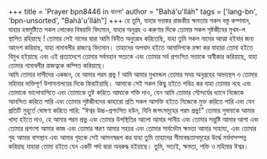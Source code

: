 +++
title = 'Prayer bpn8446 in বাংলা'
author = "Bahá'u'lláh"
tags = ['lang-bn', 'bpn-unsorted', "Bahá'u'lláh"]
+++
হে তুমি, যাহার ভয়ঙ্কর রাজকীয় ক্ষমতায় সকল বস্তু কম্পমান, যাহার হস্তমুষ্টিতে সকল লোকের বিষয়াদি বিদ্যমান, যাহার অনুগ্রহ ও করুণার দিকে তোমার সকল সৃষ্টজীবের মুখম-ল স্থাপিত রহিয়াছে ! তোমার সেই নামের দ্বারা আমি বিনীত অনুরোধ করিতেছি, যাহা তুমি সকল নামের আত্মা হইবার জন্য আদেশ করিয়াছ, যাহা নামাবলীর রাজত্বে বিদ্যমান। তাহাদের অপবাদ হইতে আমাদিগকে রক্ষা কর যাহারা তোমা হইতে বিমুখ হইয়াছে এবং এই প্রত্যাদেশে তোমার সর্বমহান সত্যকে এবং তোমার সর্ব প্রশংসিত সত্তাকে অস্বীকার করিয়াছে, যাহা তোমার নামাবলীর রাজত্বকে কম্পিত করিয়াছে।  
আমি তোমার দাসীদের একজন, হে আমার পরম প্রভু ! 
	আমি আমার মুখমন্ডল তোমার সদয় অনুগ্রহের অভয়স্থল ও তোমার মহিমার ভক্তিপূর্ণ উপাসনালয়ের দিকে ফিরাইয়াছি। আমাকে সেই সকল কিছু হইতে পবিত্র কর যাহা তোমার নহে এবং তোমাকে ভালোবাসিতে এবং তোমাকে তুষ্ট করিতে আমাকে শক্তি দাও, যেন আমি তোমার সৌন্দর্যের ধ্যানে নিজেকে আনন্দিত করিতে পারি এবং তোমার সৃষ্টজীবদের কাহারো প্রতি সকল আসক্তি হইতে নিজেকে মুক্ত করিতে পারি এবং যেন প্রতিটি মুহূর্তে ঘোষণা করিতে পারি: “ঈশ্বর উচ্চ-প্রশংসিত হউন, যিনি জগৎসমূহের পরম প্রভু!” 
	তোমার সুষমাকে আমার খাদ্য হইতে দাও, হে আমার পরম প্রভু এবং তোমার উপস্থিতির আলো আমার পানীয় এবং তোমার সন্তুষ্টি আমার আশা এবং তোমার প্রশংসা আমার কাজ এবং তোমার স্মরণ আমার সহচর এবং তোমার সার্বভৌম ক্ষমতা আমার সাহায্য, এবং তোমার গৃহ আমার বাসস্থান এবং আমার গৃহকে সেই আসনস্বরূপ কর যাহা তুমি তাহাদের সীমাবদ্ধতাসমূহের উর্দ্ধে মর্যদাসম্পন্ন করিয়াছ যাহারা তোমা হইতে যেন একটি পর্দা দ্বারা অবরুদ্ধ হইয়াছে। 
	তুমি, সত্যই, ক্ষমতা, শক্তি ও মহিমার ঈশ্বর।
